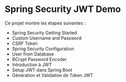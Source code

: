 # Spring Security JWT Demo

Ce projet montre les étapes suivantes :
- Spring Security Getting Started
- Custom Username and Password
- CSRF Token
- Spring Security Configuration
- User from Database
- BCrypt Password Encoder
- Introduction à JWT
- Setup JWT dans Spring Boot
- Génération et Validation de Token JWT
